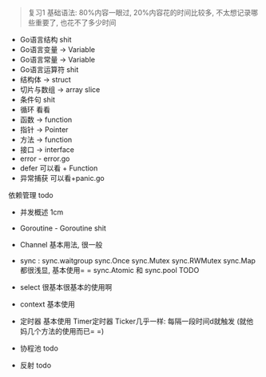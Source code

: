 > 复习1 基础语法: 80%内容一眼过, 20%内容花的时间比较多, 不太想记录哪些重要了, 也花不了多少时间
>

- Go语言结构 shit
- Go语言变量  -> Variable
- Go语言常量  -> Variable
- Go语言运算符 shit
- 结构体  ->  struct
- 切片与数组 -> array slice
- 条件句  shit
- 循环  看看
- 函数  -> function
- 指针 -> Pointer
- 方法  -> function
- 接口 -> interface
- error  - error.go
- defer  可以看 + Function
- 异常捕获  可以看+panic.go

依赖管理  todo



- 并发概述  1cm
- Goroutine  - Goroutine shit
- Channel   基本用法, 很一般
- sync : sync.waitgroup sync.Once sync.Mutex  sync.RWMutex sync.Map  都很浅显, 基本使用= =
  sync.Atomic 和 sync.pool TODO

- select 很基本很基本的使用啊

- context 基本使用

- 定时器 基本使用  Timer定时器  Ticker几乎一样: 每隔一段时间d就触发
  (就他妈几个方法的使用而已= =)

- 协程池 todo
- 反射 todo

